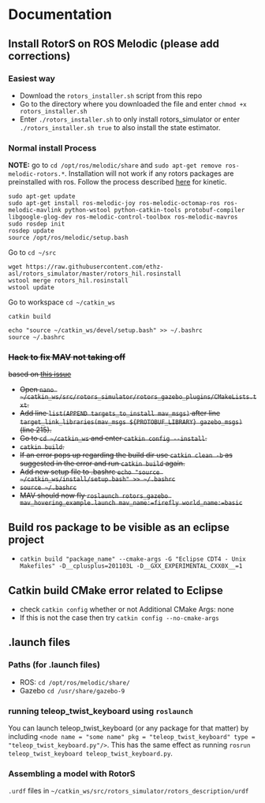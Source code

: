 # Documentation

## Install RotorS on ROS Melodic (please add corrections)

### Easiest way
- Download the ```rotors_installer.sh``` script from this repo
- Go to the directory where you downloaded the file and enter ```chmod +x rotors_installer.sh```
- Enter ```./rotors_installer.sh``` to only install rotors_simulator or enter ```./rotors_installer.sh true``` to also install the state estimator.

### Normal install Process
**NOTE:** go to ```cd /opt/ros/melodic/share``` and ```sudo apt-get remove ros-melodic-rotors.*```. Installation will not work if any rotors packages are preinstalled with ros.
Follow the process described [here](https://github.com/ethz-asl/rotors_simulator) for kinetic.
```
sudo apt-get update
sudo apt-get install ros-melodic-joy ros-melodic-octomap-ros ros-melodic-mavlink python-wstool python-catkin-tools protobuf-compiler libgoogle-glog-dev ros-melodic-control-toolbox ros-melodic-mavros
sudo rosdep init
rosdep update
source /opt/ros/melodic/setup.bash
```
Go to ```cd ~/src```
```
wget https://raw.githubusercontent.com/ethz-asl/rotors_simulator/master/rotors_hil.rosinstall
wstool merge rotors_hil.rosinstall
wstool update
```
Go to workspace ```cd ~/catkin_ws```   

```catkin build```

```
echo "source ~/catkin_ws/devel/setup.bash" >> ~/.bashrc
source ~/.bashrc
```
### ~~Hack to fix MAV not taking off~~
~~based on [this issue](https://github.com/ethz-asl/rotors_simulator/issues/626)~~

- ~~Open ```nano ~/catkin_ws/src/rotors_simulator/rotors_gazebo_plugins/CMakeLists.txt```.~~
- ~~Add line ```list(APPEND targets_to_install mav_msgs)``` after line ```target_link_libraries(mav_msgs ${PROTOBUF_LIBRARY} gazebo_msgs)``` (line 215).~~
- ~~Go to ```cd ~/catkin_ws``` and enter ```catkin config --install```.~~
- ~~```catkin build```.~~
- ~~If an error pops up regarding the build dir use ```catkin clean -b``` as suggested in the error and run ```catkin build``` again.~~
- ~~Add new setup file to .bashrc ```echo "source ~/catkin_ws/install/setup.bash" >> ~/.bashrc```~~
- ~~```source ~/.bashrc```~~
- ~~MAV should now fly ```roslaunch rotors_gazebo mav_hovering_example.launch mav_name:=firefly world_name:=basic```~~

## Build ros package to be visible as an eclipse project
- ```catkin build "package_name" --cmake-args -G "Eclipse CDT4 - Unix Makefiles" -D__cplusplus=201103L -D__GXX_EXPERIMENTAL_CXX0X__=1```

## Catkin build CMake error related to Eclipse
- check ```catkin config``` whether or not Additional CMake Args: none
- If this is not the case then try ```catkin config --no-cmake-args```

## .launch files
### Paths (for .launch files)
- ROS: ```cd /opt/ros/melodic/share/```
- Gazebo ```cd /usr/share/gazebo-9```

### running teleop_twist_keyboard using ```roslaunch```
You can launch teleop_twist_keyboard (or any package for that matter) by including ```<node name = "some name" pkg = "teleop_twist_keyboard" type = "teleop_twist_keyboard.py"/>```. This has the same effect as running ```rosrun teleop_twist_keyboard teleop_twist_keyboard.py```.

### Assembling a model with RotorS
`.urdf` files in `~/catkin_ws/src/rotors_simulator/rotors_description/urdf`
